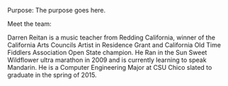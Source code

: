 Purpose:
The purpose goes here.

Meet the team:

Darren Reitan is a music teacher from Redding California, winner of the California Arts
Councils Artist in Residence Grant and California Old Time Fiddlers Association Open State
champion. He Ran in the Sun Sweet Wildflower ultra marathon in 2009 and is currently
learning to speak Mandarin. He is a Computer Engineering Major at CSU Chico slated to 
graduate in the spring of 2015. 
